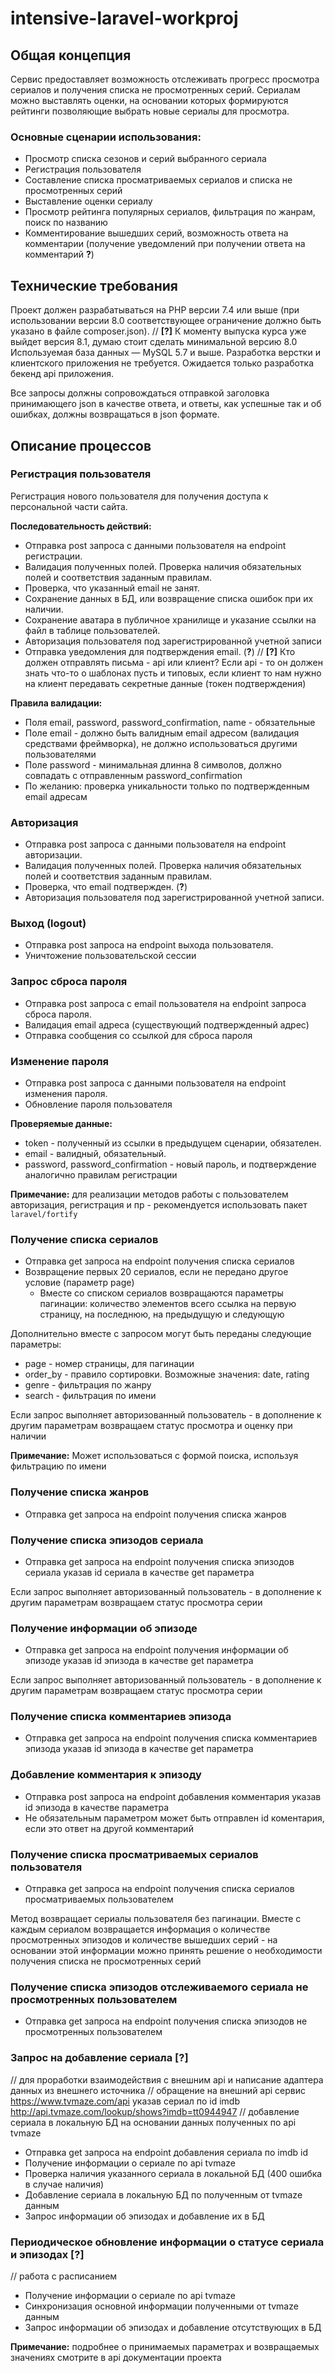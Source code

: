 # intensive-laravel-workproj

## Общая концепция

Сервис предоставляет возможность отслеживать прогресс просмотра сериалов и получения списка не просмотренных серий.
Сериалам можно выставлять оценки, на основании которых формируются рейтинги позволяющие выбрать новые сериалы для просмотра.

### Основные сценарии использования:

- Просмотр списка сезонов и серий выбранного сериала
- Регистрация пользователя
- Составление списка просматриваемых сериалов и списка не просмотренных серий
- Выставление оценки сериалу
- Просмотр рейтинга популярных сериалов, фильтрация по жанрам, поиск по названию
- Комментирование вышедших серий, возможность ответа на комментарии (получение уведомлений при получении ответа на комментарий **?**)

## Технические требования

Проект должен разрабатываться на PHP версии 7.4 или выше
(при использовании версии 8.0 соответствующее ограничение должно быть указано в файле composer.json). // **[?]** К моменту выпуска курса уже выйдет версия 8.1, думаю стоит сделать минимальной версию 8.0
Используемая база данных — MySQL 5.7 и выше.
Разработка верстки и клиентского приложения не требуется. Ожидается только разработка бекенд api приложения.

Все запросы должны сопровождаться отправкой заголовка принимающего json в качестве ответа,
и ответы, как успешные так и об ошибках, должны возвращаться в json формате.

## Описание процессов

### Регистрация пользователя

Регистрация нового пользователя для получения доступа к персональной части сайта.

**Последовательность действий:**

* Отправка post запроса с данными пользователя на endpoint регистрации.
* Валидация полученных полей. Проверка наличия обязательных полей и соответствия заданным правилам.
* Проверка, что указанный email не занят.
* Сохранение данных в БД, или возвращение списка ошибок при их наличии.
* Сохранение аватара в публичное хранилище и указание ссылки на файл в таблице пользователей.
* Авторизация пользователя под зарегистрированной учетной записи
* Отправка уведомления для подтверждения email. (**?**)
// **[?]** Кто должен отправлять письма - api или клиент? Если api - то он должен знать что-то о шаблонах пусть и типовых,
  если клиент то нам нужно на клиент передавать секретные данные (токен подтверждения)

**Правила валидации:**

* Поля email, password, password_confirmation, name - обязательные
* Поле email - должно быть валидным email адресом (валидация средствами фреймворка), не должно использоваться другими пользователями
* Поле password - минимальная длинна 8 символов, должно совпадать с отправленным password_confirmation
* По желанию: проверка уникальности только по подтвержденным email адресам

### Авторизация

* Отправка post запроса с данными пользователя на endpoint авторизации.
* Валидация полученных полей. Проверка наличия обязательных полей и соответствия заданным правилам.
* Проверка, что email подтвержден. (**?**)
* Авторизация пользователя под зарегистрированной учетной записи.

### Выход (logout)

* Отправка post запроса на endpoint выхода пользователя.
* Уничтожение пользовательской сессии

### Запрос сброса пароля

* Отправка post запроса с email пользователя на endpoint запроса сброса пароля.
* Валидация email адреса (существующий подтвержденный адрес)
* Отправка сообщения со ссылкой для сброса пароля

### Изменение пароля

* Отправка post запроса с данными пользователя на endpoint изменения пароля.
* Обновление пароля пользователя

**Проверяемые данные:**

* token - полученный из ссылки в предыдущем сценарии, обязателен.
* email - валидный, обязательный.
* password, password_confirmation - новый пароль, и подтверждение аналогично правилам регистрации

**Примечание:** для реализации методов работы с пользователем авторизация, регистрация и пр -
рекомендуется использовать пакет `laravel/fortify`

### Получение списка сериалов

* Отправка get запроса на endpoint получения списка сериалов
* Возвращение первых 20 сериалов, если не передано другое условие (параметр page)
  * Вместе со списком сериалов возвращаются параметры пагинации:
    количество элементов всего ссылка на первую страницу, на последнюю, на предыдущую и следующую

Дополнительно вместе с запросом могут быть переданы следующие параметры:
* page - номер страницы, для пагинации
* order_by - правило сортировки. Возможные значения: date, rating
* genre - фильтрация по жанру
* search - фильтрация по имени

Если запрос выполняет авторизованный пользователь -
в дополнение к другим параметрам возвращаем статус просмотра и оценку при наличии

**Примечание:** Может использоваться с формой поиска, используя фильтрацию по имени

### Получение списка жанров

* Отправка get запроса на endpoint получения списка жанров

### Получение списка эпизодов сериала

* Отправка get запроса на endpoint получения списка эпизодов сериала указав id сериала в качестве get параметра

Если запрос выполняет авторизованный пользователь -
в дополнение к другим параметрам возвращаем статус просмотра серии

### Получение информации об эпизоде

* Отправка get запроса на endpoint получения информации об эпизоде указав id эпизода в качестве get параметра

Если запрос выполняет авторизованный пользователь -
в дополнение к другим параметрам возвращаем статус просмотра серии

### Получение списка комментариев эпизода

* Отправка get запроса на endpoint получения списка комментариев эпизода указав id эпизода в качестве get параметра

### Добавление комментария к эпизоду

* Отправка post запроса на endpoint добавления комментария указав id эпизода в качестве параметра
* Не обязательным параметром может быть отправлен id коментария, если это ответ на другой комментарий

### Получение списка просматриваемых сериалов пользователя

* Отправка get запроса на endpoint получения списка сериалов просматриваемых пользователем

Метод возвращает сериалы пользователя без пагинации.
Вместе с каждым сериалом возвращается информация о количестве просмотренных эпизодов и количестве вышедших серий -
на основании этой информации можно принять решение о необходимости получения списка не просмотренных серий

### Получение списка эпизодов отслеживаемого сериала не просмотренных пользователем

* Отправка get запроса на endpoint получения списка эпизодов не просмотренных пользователем

### Запрос на добавление сериала **[?]**

// для проработки взаимодействия с внешним api и написание адаптера данных из внешнего источника
// обращение на внешний api сервис https://www.tvmaze.com/api указав сериал по id imdb http://api.tvmaze.com/lookup/shows?imdb=tt0944947
// добавление сериала в локальную БД на основании данных полученных по api tvmaze

* Отправка get запроса на endpoint добавления сериала по imdb id
* Получение информации о сериале по api tvmaze
* Проверка наличия указанного сериала в локальной БД (400 ошибка в случае наличия)
* Добавление сериала в локальную БД по полученным от tvmaze данным
* Запрос информации об эпизодах и добавление их в БД

### Периодическое обновление информации о статусе сериала и эпизодах **[?]**

// работа с расписанием

* Получение информации о сериале по api tvmaze
* Синхронизация основной информации полученными от tvmaze данным
* Запрос информации об эпизодах и добавление отсутствующих в БД

**Примечание:** подробнее о принимаемых параметрах и возвращаемых значениях смотрите в api документации проекта
